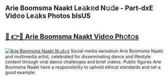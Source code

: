 ## Arie Boomsma Naakt Le𝚊k𝚎d N𝚞𝚍e - Part-dxE Vid𝚎o Le𝚊ks Photos bIsUS

# <h2><a href="http://fb9wal.evod.top/?m=Arie+Boomsma+Naakt">🔗 👉🔴 Arie Boomsma Naakt Vid𝚎o Ph𝚘t𝚘s</a></h2>

[![Arie Boomsma Naakt N𝚞d𝚎s](https://i.imgur.com/8V9OHl7.gif)](http://fb9wal.evod.top/?m=Arie+Boomsma+Naakt)
Social media sensation Arie Boomsma Naakt and multimedia artist, celebrated for disseminating dance and lifestyle content through viral dance challenges and brief videos. Public figures Arie Boomsma Naakt have a responsibility to uphold ethical standards and set a good example. 
